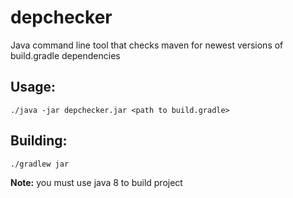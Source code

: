 depchecker
==========

Java command line tool that checks maven for newest versions of build.gradle dependencies

Usage:
--------
```
./java -jar depchecker.jar <path to build.gradle>
```

Building:
--------
```
./gradlew jar
```

__Note:__ you must use java 8 to build project
